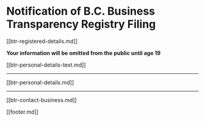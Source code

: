 # Notification of B.C. Business Transparency Registry Filing

[[btr-registered-details.md]]

**Your information will be omitted from the public until age 19**

[[btr-personal-details-text.md]]

---

[[btr-personal-details.md]]

---

[[btr-contact-business.md]]

[[footer.md]]